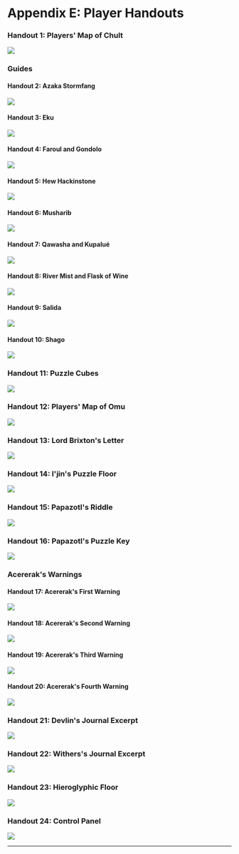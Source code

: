 # Appendix E: Player Handouts

### Handout 1: Players' Map of Chult

![](img/adventure/ToA/091-ph01.webp)

### Guides

#### Handout 2: Azaka Stormfang

![](img/adventure/ToA/092-ph02.webp)

#### Handout 3: Eku

![](img/adventure/ToA/093-ph03.webp)

#### Handout 4: Faroul and Gondolo

![](img/adventure/ToA/094-ph04.webp)

#### Handout 5: Hew Hackinstone

![](img/adventure/ToA/095-ph05.webp)

#### Handout 6: Musharib

![](img/adventure/ToA/096-ph06.webp)

#### Handout 7: Qawasha and Kupalué

![](img/adventure/ToA/097-ph07.webp)

#### Handout 8: River Mist and Flask of Wine

![](img/adventure/ToA/098-ph08.webp)

#### Handout 9: Salida

![](img/adventure/ToA/099-ph09.webp)

#### Handout 10: Shago

![](img/adventure/ToA/100-ph10.webp)

### Handout 11: Puzzle Cubes

![](img/adventure/ToA/101-ph11.webp)

### Handout 12: Players' Map of Omu

![](img/adventure/ToA/102-ph12.webp)

### Handout 13: Lord Brixton's Letter

![](img/adventure/ToA/103-ph13.webp)

### Handout 14: I'jin's Puzzle Floor

![](img/adventure/ToA/104-ph14.webp)

### Handout 15: Papazotl's Riddle

![](img/adventure/ToA/105-ph15.webp)

### Handout 16: Papazotl's Puzzle Key

![](img/adventure/ToA/106-ph16.webp)

### Acererak's Warnings

#### Handout 17: Acererak's First Warning

![](img/adventure/ToA/107-ph17.webp)

#### Handout 18: Acererak's Second Warning

![](img/adventure/ToA/108-ph18.webp)

#### Handout 19: Acererak's Third Warning

![](img/adventure/ToA/109-ph19.webp)

#### Handout 20: Acererak's Fourth Warning

![](img/adventure/ToA/110-ph20.webp)

### Handout 21: Devlin's Journal Excerpt

![](img/adventure/ToA/111-ph21.webp)

### Handout 22: Withers's Journal Excerpt

![](img/adventure/ToA/112-ph22.webp)

### Handout 23: Hieroglyphic Floor

![](img/adventure/ToA/113-ph23.webp)

### Handout 24: Control Panel

![](img/adventure/ToA/114-ph24.webp)

------